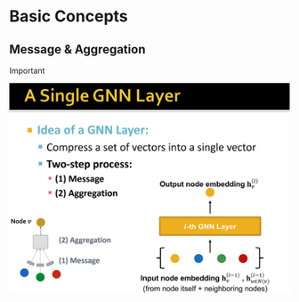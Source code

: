 # Basic Concepts
## Message & Aggregation
> [!important]
> ![](GNN_Layer.assets/c6170297893c84e657b6f0dc664a4672_MD5.jpeg)



